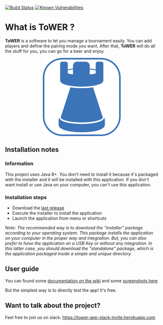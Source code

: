 [![Build Status](https://travis-ci.org/u2032/ToWER.svg?branch=master)](https://travis-ci.org/u2032/ToWER) [![Known Vulnerabilities](https://snyk.io/test/github/u2032/tower/badge.svg?targetFile=tower-core%2Fpom.xml)](https://snyk.io/test/github/u2032/tower?targetFile=tower-core%2Fpom.xml)
# What is ToWER ? 
**ToWER** is a software to let you manage a tournament easily. You can add players and define the pairing mode you want. After that, **ToWER** will do all the stuff for you, you can go for a beer and enjoy. 
<p align="center"> 
<img src="https://github.com/u2032/ToWER/blob/master/docs/logo.png">
</p>

## Installation notes

### Information
This project uses Java 8+. 
You don't need to install it because it's packaged with the installer and it will be installed with this application. If you don't want install or use Java on your computer, you can't use this application.
 
### Installation steps 
* Download the [last release](https://github.com/u2032/ToWER/releases)
* Execute the installer to install the application
* Launch the application from menu or shortcuts

_Note: The recommended way is to download the "installer" package according to your operating system. This package installs the application on your computer in the proper way and integration. But, you can also prefer to have the application on a USB Key or without any integration. In this latter case, you should download the "standalone" package, which is the application packaged inside a simple and unique directory._


## User guide
You can found some [documentation on the wiki](https://github.com/u2032/ToWER/wiki) and some [screenshots here](https://github.com/u2032/ToWER/tree/master/docs/screenshots)

But the simplest way is to directly test the app! It's free.

## Want to talk about the project?
Feel free to join us on slack: https://tower-app-slack-invite.herokuapp.com
 

